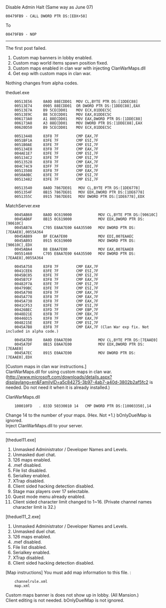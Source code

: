 Disable Admin Halt (Same way as June 07)

    00479FB9 - CALL DWORD PTR DS:[EDX+58]

To

    00479FB9 - NOP

------------------------------------------------------------------------------------

The first post failed. <br>
1. Custom map banners in lobby enabled. <br>
2. Custom map world items spawn position fixed. <br>
3. Custom maps enabled in clan war with injecting ClanWarMaps.dll <br>
4. Get exp with custom maps in clan war. <br>

Nothing changes from alpha codes. <br>

theduel.exe <br>


        00513E56     8A0D 88ECDD01  MOV CL,BYTE PTR DS:[1DDEC88]
        00513E74     0905 88ECDD01  OR DWORD PTR DS:[1DDEC88],EAX
        00513E7A     B9 5CECDD01    MOV ECX,01DDEC5C
        00513E9C     B8 5CECDD01    MOV EAX,01DDEC5C
        006173A0     A1 88ECDD01    MOV EAX,DWORD PTR DS:[1DDEC88]
        006173A8     A3 88ECDD01    MOV DWORD PTR DS:[1DDEC88],EAX
        00620D50     B9 5CECDD01    MOV ECX,01DDEC5C

        00513448     83F8 7F        CMP EAX,7F
        0051BF1A     83FE 7F        CMP ESI,7F
        0051B0AE     83FE 7F        CMP ESI,7F
        005134E8     83F8 7F        CMP EAX,7F
        004AE1E7     83FE 7F        CMP ESI,7F
        005134C2     83FE 7F        CMP ESI,7F
        00513528     83F8 7F        CMP EAX,7F
        004C74C9     83FF 7F        CMP EDI,7F
        00513508     83F8 7F        CMP EAX,7F
        0050A0BC     83FE 7F        CMP ESI,7F
        00513482     83FE 7F        CMP ESI,7F

        00513540     8A0D 7867DE01   MOV CL,BYTE PTR DS:[1DE6778]
        0051354F     8B15 7867DE01   MOV EDX,DWORD PTR DS:[1DE6778]
        0051355C     8915 7867DE01   MOV DWORD PTR DS:[1DE6778],EDX
        
        
MatchServer.exe <br>

        0045AB60     8A0D 0C619000            MOV CL,BYTE PTR DS:[90610C]
        0045AB6F     8B15 0C619000            MOV EDX,DWORD PTR DS:[90610C]
        0045AB7A     C705 E8AA7E00 64A35500   MOV DWORD PTR DS:[7EAAE8],0055A364
        0045AB89     BF ECAA7E00              MOV EDI,007EAAEC
        0045AB93     8915 0C619000            MOV DWORD PTR DS:[90610C],EDX
        0045ABA4     B8 E8AA7E00              MOV EAX,007EAAE8
        00551460     C705 E8AA7E00 64A35500   MOV DWORD PTR DS:[7EAAE8],0055A364

        0045A758     83F8 7F        CMP EAX,7F
        0041CEE6     83FE 7F        CMP ESI,7F
        0045BC05     83FE 7F        CMP ESI,7F
        0045B7CF     83F8 7F        CMP EAX,7F
        00482F7A     83FE 7F        CMP ESI,7F
        004799BC     83FE 7F        CMP ESI,7F
        0045A798     83F8 7F        CMP EAX,7F
        0045A778     83F8 7F        CMP EAX,7F
        0045A738     83F8 7F        CMP EAX,7F
        0041CF53     83FE 7F        CMP ESI,7F
        00426BEC     83FD 7F        CMP EBP,7F
        0048D21E     83FB 7F        CMP EBX,7F
        00446D15     83F8 7F        CMP EAX,7F
        0048215E     83FE 7F        CMP ESI,7F
        0045A7B8     83F8 7F        CMP EAX,7F (Clan War exp fix. Not included in alpha code.)

        0045A7D0     8A0D E0AA7E00            MOV CL,BYTE PTR DS:[7EAAE0]
        0045A7DF     8B15 E0AA7E00            MOV EDX,DWORD PTR DS:[7EAAE0]
        0045A7EC     8915 E0AA7E00            MOV DWORD PTR DS:[7EAAE0],EDX

[Custom maps in clan war instructions.] <br>
ClanWarMaps.dll for using custom maps in clan war. <br>
(http://www.microsoft.com/downloads/details.aspx?displaylang=en&FamilyID=a5c84275-3b97-4ab7-a40d-3802b2af5fc2 is needed. Do not need it when it is already installed.) <br>

ClanWarMaps.dll <br>

        100010FD   . 833D 50330010 14   CMP DWORD PTR DS:[10003350],14


Change 14 to the number of your maps. (Hex. Not +1.) bOnlyDuelMap is ignored.<br>
Inject ClanWarMaps.dll to your server.<br>



------------------------------------------------------------------------------------


[theduel11.exe]
1. Unmasked Administrator / Developer Names and Levels.
2. Unmasked duel chat.
3. 126 maps enabled.
4. .mef disabled.
5. File list disabled.
6. Serialkey enabled.
7. XTrap disabled.
8. Client sided hacking detection disabled.
9. Stage max players over 17 selectable.
10. Quest mode menu already enabled.
11. Client sided character limit changed to 1~16. (Private channel names character limit is 32.)

[theduel11_2.exe]
1. Unmasked Administrator / Developer Names and Levels.
2. Unmasked duel chat.
3. 126 maps enabled.
4. .mef disabled.
5. File list disabled.
6. Serialkey enabled.
7. XTrap disabled.
8. Client sided hacking detection disabled.

[Map instructions]
You must add map information to this file. :

        channelrule.xml
        map.xml

Custom maps banner is does not show up in lobby. (All Mansion.) <br>
Client editing is not needed. bOnlyDuelMap is not ignored. <br>

        
        
